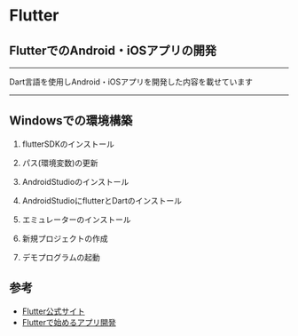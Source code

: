 # Flutter

## FlutterでのAndroid・iOSアプリの開発

***
Dart言語を使用しAndroid・iOSアプリを開発した内容を載せています
***

## Windowsでの環境構築
  
   1. flutterSDKのインストール

   2. パス(環境変数)の更新

   3. AndroidStudioのインストール

   4. AndroidStudioにflutterとDartのインストール

   5. エミュレーターのインストール

   6. 新規プロジェクトの作成

   7. デモプログラムの起動

## 参考
   - [Flutter公式サイト](https://flutter.dev/docs/get-started/install)
   - [Flutterで始めるアプリ開発](https://www.flutter-study.dev/)
